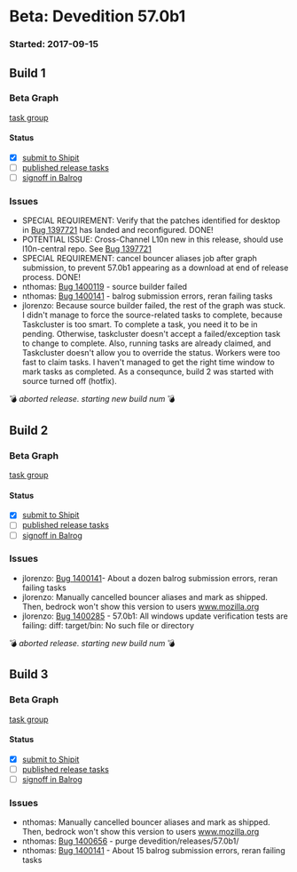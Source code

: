 # Beta: Devedition 57.0b1

### Started: 2017-09-15

## Build 1

### Beta Graph
[task group](https://tools.taskcluster.net/push-inspector/#/Zi-rCIvSRUm7t-CFbAaUYw)


#### Status
- [x] [submit to Shipit](https://wiki.mozilla.org/Release:Release_Automation_on_Mercurial:Starting_a_Release#Submit_to_Ship_It)
- [ ] [published release tasks](../how-tos/relpro.md#4-publish-release)
- [ ] [signoff in Balrog](../how-tos/relpro.md#3-signoffs)

### Issues
- SPECIAL REQUIREMENT: Verify that the patches identified for desktop in [Bug 1397721](https://bugzilla.mozilla.org/show_bug.cgi?id=1397721#c17) has landed and reconfigured. DONE!
- POTENTIAL ISSUE: Cross-Channel L10n new in this release, should use l10n-central repo. See [Bug 1397721](https://bugzil.la/1397721)
- SPECIAL REQUIREMENT: cancel bouncer aliases job after graph submission, to prevent 57.0b1 appearing as a download at end of release process. DONE!
- nthomas: [Bug 1400119](https://bugzil.la/1400119) - source builder failed
- nthomas: [Bug 1400141](https://bugzil.la/1400141) - balrog submission errors, reran failing tasks
- jlorenzo: Because source builder failed, the rest of the graph was stuck. I didn't manage to force the source-related tasks to complete, because Taskcluster is too smart. To complete a task, you need it to be in pending. Otherwise, taskcluster doesn't accept a failed/exception task to change to complete. Also, running tasks are already claimed, and Taskcluster doesn't allow you to override the status. Workers were too fast to claim tasks. I haven't managed to get the right time window to mark tasks as completed. As a consequnce, build 2 was started with source turned off (hotfix).

:bomb: _aborted release. starting new build num_ :bomb:

## Build 2

### Beta Graph
[task group](https://tools.taskcluster.net/push-inspector/#/SccqGTzATvqPXaVMW4LjJQ)


#### Status
- [x] [submit to Shipit](https://wiki.mozilla.org/Release:Release_Automation_on_Mercurial:Starting_a_Release#Submit_to_Ship_It)
- [ ] [published release tasks](../how-tos/relpro.md#4-publish-release)
- [ ] [signoff in Balrog](../how-tos/relpro.md#3-signoffs)

### Issues
- jlorenzo: [Bug 1400141](https://bugzil.la/1400141)- About a dozen balrog submission errors, reran failing tasks
- jlorenzo: Manually cancelled bouncer aliases and mark as shipped. Then, bedrock won't show this version to users www.mozilla.org
- jlorenzo: [Bug 1400285](https://bugzil.la/1400285) - 57.0b1: All windows update verification tests are failing: diff: target/bin: No such file or directory

:bomb: _aborted release. starting new build num_ :bomb:

## Build 3

### Beta Graph
[task group](https://tools.taskcluster.net/push-inspector/#/PqkUbYFlSqutB9EJQYTi8g)


#### Status
- [x] [submit to Shipit](https://wiki.mozilla.org/Release:Release_Automation_on_Mercurial:Starting_a_Release#Submit_to_Ship_It)
- [ ] [published release tasks](../how-tos/relpro.md#4-publish-release)
- [ ] [signoff in Balrog](../how-tos/relpro.md#3-signoffs)

### Issues
- nthomas: Manually cancelled bouncer aliases and mark as shipped. Then, bedrock won't show this version to users www.mozilla.org
- nthomas: [Bug 1400656](https://bugzil.la/1400656) - purge devedition/releases/57.0b1/
- nthomas: [Bug 1400141](https://bugzil.la/1400141) - About 15 balrog submission errors, reran failing tasks


